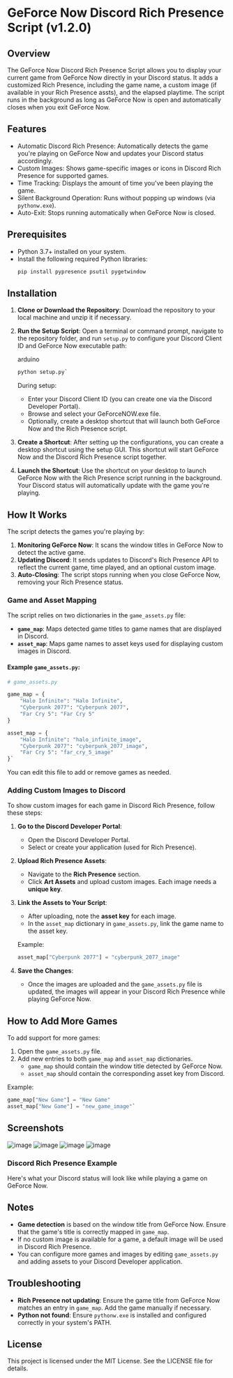 GeForce Now Discord Rich Presence Script (v1.2.0)
=================================================

Overview
--------

The GeForce Now Discord Rich Presence Script allows you to display your current game from GeForce Now directly in your Discord status. It adds a customized Rich Presence, including the game name, a custom image (if available in your Rich Presence assts), and the elapsed playtime. The script runs in the background as long as GeForce Now is open and automatically closes when you exit GeForce Now.

Features
--------

-   Automatic Discord Rich Presence: Automatically detects the game you're playing on GeForce Now and updates your Discord status accordingly.
-   Custom Images: Shows game-specific images or icons in Discord Rich Presence for supported games.
-   Time Tracking: Displays the amount of time you've been playing the game.
-   Silent Background Operation: Runs without popping up windows (via `pythonw.exe`).
-   Auto-Exit: Stops running automatically when GeForce Now is closed.

Prerequisites
-------------

-   Python 3.7+ installed on your system.
-   Install the following required Python libraries:
    ```bash
    pip install pypresence psutil pygetwindow
    ```
    
Installation
------------

1.  **Clone or Download the Repository**: Download the repository to your local machine and unzip it if necessary.

2.  **Run the Setup Script**: Open a terminal or command prompt, navigate to the repository folder, and run `setup.py` to configure your Discord Client ID and GeForce Now executable path:

    arduino
    ```bash
    python setup.py`
    ```
    During setup:

    -   Enter your Discord Client ID (you can create one via the Discord Developer Portal).
    -   Browse and select your GeForceNOW.exe file.
    -   Optionally, create a desktop shortcut that will launch both GeForce Now and the Rich Presence script.
3.  **Create a Shortcut**: After setting up the configurations, you can create a desktop shortcut using the setup GUI. This shortcut will start GeForce Now and the Discord Rich Presence script together.

4.  **Launch the Shortcut**: Use the shortcut on your desktop to launch GeForce Now with the Rich Presence script running in the background. Your Discord status will automatically update with the game you're playing.

How It Works
------------

The script detects the games you're playing by:

1.  **Monitoring GeForce Now**: It scans the window titles in GeForce Now to detect the active game.
2.  **Updating Discord**: It sends updates to Discord's Rich Presence API to reflect the current game, time played, and an optional custom image.
3.  **Auto-Closing**: The script stops running when you close GeForce Now, removing your Rich Presence status.

### Game and Asset Mapping

The script relies on two dictionaries in the `game_assets.py` file:

-   **`game_map`**: Maps detected game titles to game names that are displayed in Discord.
-   **`asset_map`**: Maps game names to asset keys used for displaying custom images in Discord.

#### Example `game_assets.py`:

```python
# game_assets.py

game_map = {
    "Halo Infinite": "Halo Infinite",
    "Cyberpunk 2077": "Cyberpunk 2077",
    "Far Cry 5": "Far Cry 5"
}

asset_map = {
    "Halo Infinite": "halo_infinite_image",
    "Cyberpunk 2077": "cyberpunk_2077_image",
    "Far Cry 5": "far_cry_5_image"
}`
```

You can edit this file to add or remove games as needed.

### Adding Custom Images to Discord

To show custom images for each game in Discord Rich Presence, follow these steps:

1.  **Go to the Discord Developer Portal**:

    -   Open the Discord Developer Portal.
    -   Select or create your application (used for Rich Presence).
2.  **Upload Rich Presence Assets**:

    -   Navigate to the **Rich Presence** section.
    -   Click **Art Assets** and upload custom images. Each image needs a **unique key**.
3.  **Link the Assets to Your Script**:

    -   After uploading, note the **asset key** for each image.
    -   In the `asset_map` dictionary in `game_assets.py`, link the game name to the asset key.

    Example:

    ```python
    asset_map["Cyberpunk 2077"] = "cyberpunk_2077_image"
    ```
    
4.  **Save the Changes**:

    -   Once the images are uploaded and the `game_assets.py` file is updated, the images will appear in your Discord Rich Presence while playing GeForce Now.

How to Add More Games
---------------------

To add support for more games:

1.  Open the `game_assets.py` file.
2.  Add new entries to both `game_map` and `asset_map` dictionaries.
    -   `game_map` should contain the window title detected by GeForce Now.
    -   `asset_map` should contain the corresponding asset key from Discord.

Example:

```python
game_map["New Game"] = "New Game"
asset_map["New Game"] = "new_game_image"`
```

Screenshots
-----------
![image](https://github.com/user-attachments/assets/ff082a4d-f56d-49d2-a1ae-b7315bda3af7)
![image](https://github.com/user-attachments/assets/8458347e-5016-48eb-8b25-ff5b93ca4789)
![image](https://github.com/user-attachments/assets/f1bc5685-f33d-4363-a69d-d37519232caa)
![image](https://github.com/user-attachments/assets/46e5e5c3-afd5-4712-a379-544902688f9f)


### Discord Rich Presence Example

Here's what your Discord status will look like while playing a game on GeForce Now.

Notes
-----

-   **Game detection** is based on the window title from GeForce Now. Ensure that the game's title is correctly mapped in `game_map`.
-   If no custom image is available for a game, a default image will be used in Discord Rich Presence.
-   You can configure more games and images by editing `game_assets.py` and adding assets to your Discord Developer application.

Troubleshooting
---------------

-   **Rich Presence not updating**: Ensure the game title from GeForce Now matches an entry in `game_map`. Add the game manually if necessary.
-   **Python not found**: Ensure `pythonw.exe` is installed and configured correctly in your system's PATH.

License
-------

This project is licensed under the MIT License. See the LICENSE file for details.
